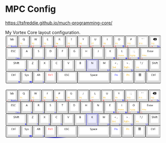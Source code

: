 # MPC Config
https://tsfreddie.github.io/much-programming-core/

My Vortex Core layout configuration.
![alt text](https://raw.githubusercontent.com/winardiaris/mpc-config/master/layer1.png "Layer 1 & 2")  

![alt text](https://raw.githubusercontent.com/winardiaris/mpc-config/master/layer3.png "Layer 3 & 4")